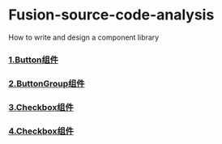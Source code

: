 # Fusion-source-code-analysis
How to write and design a component library


### [1.Button组件](./01-Button.md)
### [2.ButtonGroup组件](./02-ButtonGroup.md)
### [3.Checkbox组件](./03-Checkbox.md)
### [4.Checkbox组件](./03-CheckboxGroup.md)
